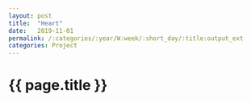 ```yaml
---
layout: post
title:  "Heart"
date:   2019-11-01
permalink: /:categories/:year/W:week/:short_day/:title:output_ext
categories: Project
---
```

# {{ page.title }}
